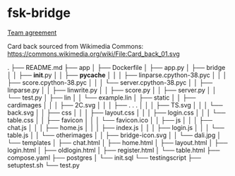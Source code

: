 # fsk-bridge

[Team agreement](https://docs.google.com/document/d/1p7zBJ_SLwscSLrcoHE5ijd5qBRRkLlsX1Z_twxIO7Ag/edit?usp=sharing) 

Card back sourced from Wikimedia Commons: https://commons.wikimedia.org/wiki/File:Card_back_01.svg

.
├── README.md
├── app
│   ├── Dockerfile
│   ├── app.py
│   ├── bridge
│   │   ├── __init__.py
│   │   ├── __pycache__
│   │   │   ├── linparse.cpython-38.pyc
│   │   │   ├── score.cpython-38.pyc
│   │   │   └── server.cpython-38.pyc
│   │   ├── linparse.py
│   │   ├── linwrite.py
│   │   ├── score.py
│   │   ├── server.py
│   │   └── test.py
│   ├── lin
│   │   └── example.lin
│   ├── static
│   │   ├── cardimages
│   │   │   ├── 2C.svg
│   │   │   ├── . . .
│   │   │   ├── TS.svg
│   │   │   └── back.svg
│   │   ├── css
│   │   │   ├── layout.css
│   │   │   ├── login.css
│   │   │   └── table.css
│   │   ├── favicon
│   │   │   └── favicon.ico
│   │   ├── js
│   │   │   ├── chat.js
│   │   │   ├── home.js
│   │   │   ├── index.js
│   │   │   ├── login.js
│   │   │   └── table.js
│   │   └── otherimages
│   │       ├── bridge-icon.svg
│   │       └── dali.jpg
│   └── templates
│       ├── chat.html
│       ├── home.html
│       ├── layout.html
│       ├── login.html
│       ├── oldlogin.html
│       ├── register.html
│       └── table.html
├── compose.yaml
├── postgres
│   └── init.sql
└── testingscript
    ├── setuptest.sh
    └── test.py